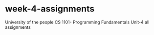 # week-4-assignments
University of the people 
CS 1101- Programming Fundamentals 
Unit-4 all assignments
